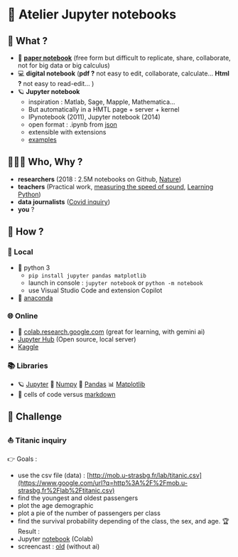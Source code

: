 
# 📖 Atelier Jupyter notebooks

## 🔎 What ?
- 📓 **[paper notebook](https://img.notionusercontent.com/s3/prod-files-secure%2Fdf6eca03-e878-42ae-a432-dececbe15ba9%2F856029d5-b55e-4424-b766-db5457f88db9%2FUntitled.png/size/w=1060?exp=1739458759&sig=5PIvIZlvIviKYqp6XpdAhzsPKjmzW_LSjs7VC2GJkew)** (free form but difficult to replicate, share, collaborate, not for big data or big calculus)
-  💻 **digital notebook** (**pdf ?** not easy to edit, collaborate, calculate...  **Html ?** not easy to read-edit... )
- 🪐 **Jupyter notebook**
	- inspiration : Matlab, Sage, Mapple, Mathematica...
	- But automatically in a HMTL page + server + kernel
	- IPynotebook (2011), Jupyter notebook (2014)
	- open format : .ipynb from [json](https://en.wikipedia.org/wiki/JSON#Syntax)
	- extensible with extensions
	- [examples](https://gist.github.com/ocoyawale/54d92fd4bf92508a2a6e482b5fa480fd)

## 🧑‍🤝‍🧑 Who, Why ?
- **researchers** (2018 : 2.5M notebooks on Github, [Nature](https://www.nature.com/articles/d41586-018-07196-1))
- **teachers** (Practical work, [measuring the speed of sound](https://www.youtube.com/watch?v=6Ir5wv18xhk&t=137s), [Learning Python](https://colab.research.google.com/drive/1RgvNaEXa7Aqnn8uc1fdYxymGnCfD9Bom?usp=sharing))
- **data journalists** ([Covid inquiry](https://www.rue89strasbourg.com/la-surmortalite-en-alsace-pendant-la-periode-covid-vue-depuis-les-chiffres-de-linsee-177809))
- **you** ?
## 🧰 How ?
### 📌 Local 
- 🐍 python 3 
	- `pip install jupyter pandas matplotlib`
	-  launch in console : `jupyter notebook` or `python -m notebook`
	- use Visual Studio Code and extension Copilot
-  🐍 [anaconda](https://www.anaconda.com/)
### 🌐 Online 
- 🥇 [colab.research.google.com](https://colab.research.google.com/) (great for learning, with gemini ai)
- [Jupyter Hub](https://jupyter.org/hub) (Open source, local server)
- [Kaggle](https://www.kaggle.com/code)
### 📚 Libraries
- 🪐 [Jupyter](https://jupyter.org/) 🥧 [Numpy](https://numpy.org/) 🐼 [Pandas](https://pandas.pydata.org/) 📊 [Matplotlib](https://matplotlib.org/)
- 🔲 cells of code versus [markdown](https://docs.github.com/en/get-started/writing-on-github/getting-started-with-writing-and-formatting-on-github/basic-writing-and-formatting-syntax)
##  🎯 Challenge
### ⛵ Titanic inquiry
👉 Goals :
- use the csv file (data) : [http://mob.u-strasbg.fr/lab/titanic.csv](https://www.google.com/url?q=http%3A%2F%2Fmob.u-strasbg.fr%2Flab%2Ftitanic.csv)
- find the youngest and oldest passengers
- plot the age demographic
- plot a pie of the number of passengers per class
- find the survival probability depending of the class, the sex, and age.
🏆 Result :
- Jupyter [notebook](https://colab.research.google.com/drive/1u28fouG3Lor8ehJM8yy6wYL6tPih-utx) (Colab)
- screencast : [old](https://www.youtube.com/watch?v=FNDWAybVPcc) (without ai)